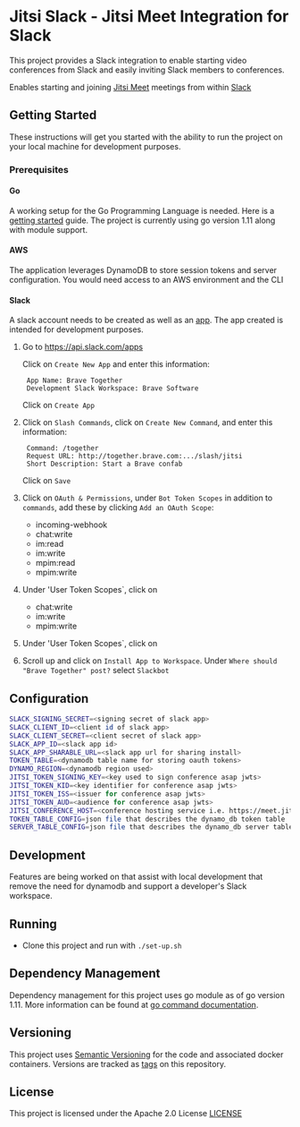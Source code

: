 # Jitsi Slack - Jitsi Meet Integration for Slack

This project provides a Slack integration to enable starting video conferences
from Slack and easily inviting Slack members to conferences.

Enables starting and joining [Jitsi Meet](https://meet.jit.si) meetings from within [Slack](https://slack.com/)

## Getting Started

These instructions will get you started with the ability to run the project
on your local machine for development purposes.

### Prerequisites

#### Go

A working setup for the Go Programming Language is needed. Here is a [getting started](https://golang.org/doc/install) guide. The project
is currently using go version 1.11 along with module support.

#### AWS

The application leverages DynamoDB to store session tokens and server configuration. You would need access to an AWS environment and the CLI

#### Slack

A slack account needs to be created as well as an [app](https://api.slack.com/apps). The app created is intended for development
purposes.

1. Go to https://api.slack.com/apps

   Click on `Create New App` and enter this information:

        App Name: Brave Together
        Development Slack Workspace: Brave Software

    Click on `Create App`

2. Click on `Slash Commands`, click on `Create New Command`, and enter this information:

        Command: /together
        Request URL: http://together.brave.com:.../slash/jitsi
        Short Description: Start a Brave confab

    Click on `Save`

3. Click on `OAuth & Permissions`, under `Bot Token Scopes` in addition to `commands`, add these by clicking `Add an OAuth Scope`:

    - incoming-webhook
    - chat:write
    - im:read
    - im:write
    - mpim:read
    - mpim:write

4. Under 'User Token Scopes`, click on 

    - chat:write
    - im:write
    - mpim:write

4. Under 'User Token Scopes`, click on 

5. Scroll up and click on `Install App to Workspace`. Under `Where should "Brave Together" post?` select `Slackbot`


## Configuration

```bash
SLACK_SIGNING_SECRET=<signing secret of slack app>
SLACK_CLIENT_ID=<client id of slack app>
SLACK_CLIENT_SECRET=<client secret of slack app>
SLACK_APP_ID=<slack app id>
SLACK_APP_SHARABLE_URL=<slack app url for sharing install>
TOKEN_TABLE=<dynamodb table name for storing oauth tokens>
DYNAMO_REGION=<dynamodb region used>
JITSI_TOKEN_SIGNING_KEY=<key used to sign conference asap jwts>
JITSI_TOKEN_KID=<key identifier for conference asap jwts>
JITSI_TOKEN_ISS=<issuer for conference asap jwts>
JITSI_TOKEN_AUD=<audience for conference asap jwts>
JITSI_CONFERENCE_HOST=<conference hosting service i.e. https://meet.jit.si
TOKEN_TABLE_CONFIG=json file that describes the dynamo_db token table
SERVER_TABLE_CONFIG=json file that describes the dynamo_db server table
```

## Development

Features are being worked on that assist with local development that remove the need for dynamodb and support a developer's Slack workspace.

## Running

* Clone this project and run with `./set-up.sh`

## Dependency Management

Dependency management for this project uses go module as of go version 1.11. More information can be found at [go command documentation](https://golang.org/cmd/go/#hdr-Modules__module_versions__and_more).

## Versioning

This project uses [Semantic Versioning](https://semver.org) for the code and associated
docker containers. Versions are tracked as [tags](https://github.com/jitsi/jitsi-slack/tags) on this repository.

## License

This project is licensed under the Apache 2.0 License [LICENSE](LICENSE)
